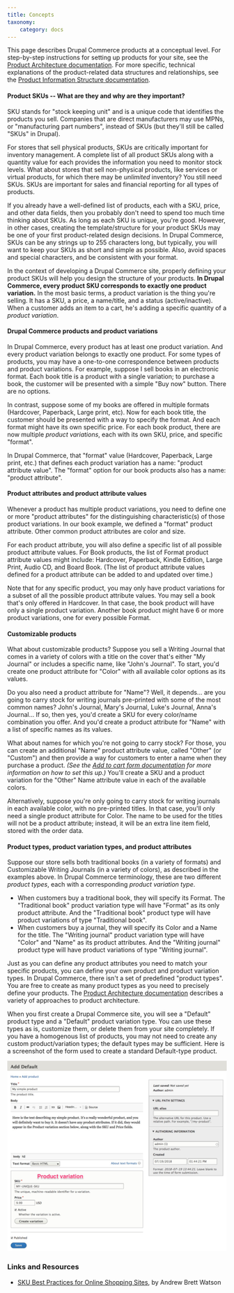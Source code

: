 ```yaml
---
title: Concepts
taxonomy:
    category: docs
---
```


This page describes Drupal Commerce products at a conceptual level. For step-by-step instructions for setting up products for your site, see the [Product Architecture documentation](../../02.product-documentation). For more specific, technical explanations of the product-related data structures and relationships, see the [Product Information Structure documentation](../03.product-information-structure).

#### Product SKUs -- What are they and why are they important?
SKU stands for "stock keeping unit" and is a unique code that identifies the products you sell. Companies that are direct manufacturers may use MPNs, or "manufacturing part numbers", instead of SKUs (but they'll still be called "SKUs" in Drupal).

For stores that sell physical products, SKUs are critically important for inventory management. A complete list of all product SKUs along with a quantity value for each provides the information you need to monitor stock levels. What about stores that sell non-physical products, like services or virtual products, for which there may be *unlimited* inventory? You still need SKUs. SKUs are important for sales and financial reporting for all types of products.

If you already have a well-defined list of products, each with a SKU, price, and other data fields, then you probably don't need to spend too much time thinking about SKUs. As long as each SKU is unique, you're good. However, in other cases, creating the template/structure for your product SKUs may be one of your first product-related design decisions. In Drupal Commerce, SKUs can be any strings up to 255 characters long, but typically, you will want to keep your SKUs as short and simple as possible. Also, avoid spaces and special characters, and be consistent with your format.

In the context of developing a Drupal Commerce site, properly defining your product SKUs will help you design the structure of your products. **In Drupal Commerce, every product SKU corresponds to exactly one product variation.** In the most basic terms, a product variation is the thing you're selling. It has a SKU, a price, a name/title, and a status (active/inactive). When a customer adds an item to a cart, he's adding a specific quantity of a *product variation*.

#### Drupal Commerce products and product variations
In Drupal Commerce, every product has at least one product variation. And every product variation belongs to exactly one product. For some types of products, you may have a one-to-one correspondence between products and product variations. For example, suppose I sell books in an electronic format. Each book title is a product with a single variation; to purchase a book, the customer will be presented with a simple "Buy now" button. There are no options.

In contrast, suppose some of my books are offered in multiple formats (Hardcover, Paperback, Large print, etc). Now for each book title, the customer should be presented with a way to specify the format. And each format might have its own specific price. For each book product, there are now multiple *product variations*, each with its own SKU, price, and specific "format".

In Drupal Commerce, that "format" value (Hardcover, Paperback, Large print, etc.) that defines each product variation has a name: "product attribute value". The "format" option for our book products also has a name: "product attribute".

#### Product attributes and product attribute values
Whenever a product has multiple product variations, you need to define one or more "product attributes" for the distinguishing characteristic(s) of those product variations. In our book example, we defined a "format" product attribute. Other common product attributes are color and size.

For each product attribute, you will also define a specific list of all possible product attribute values. For Book products, the list of Format product attribute values might include: Hardcover, Paperback, Kindle Edition, Large Print, Audio CD, and Board Book. (The list of product attribute values defined for a product attribute can be added to and updated over time.)

Note that for any specific product, you may only have product variations for a subset of all the possible product attribute values. You may sell a book that's only offered in Hardcover. In that case, the book product will have only a single product variation. Another book product might have 6 or more product variations, one for every possible Format.

#### Customizable products
What about customizable products? Suppose you sell a Writing Journal that comes in a variety of colors with a title on the cover that's either "My Journal" or includes a specific name, like "John's Journal". To start, you'd create one product attribute for "Color" with all available color options as its values.

Do you also need a product attribute for "Name"? Well, it depends... are you going to carry stock for writing journals pre-printed with some of the most common names? John's Journal, Mary's Journal, Luke's Journal, Anna's Journal... If so, then yes, you'd create a SKU for every color/name combination you offer. And you'd create a product attribute for "Name" with a list of specific names as its values.

What about names for which you're not going to carry stock? For those, you can create an additional "Name" product attribute value, called "Other" (or "Custom") and then provide a way for customers to enter a name when they purchase a product. *(See the [Add to cart form documentation](../../04.displaying-products/02.add-to-cart-form) for more information on how to set this up.)* You'll create a SKU and a product variation for the "Other" Name attribute value in each of the available colors.

Alternatively, suppose you're only going to carry stock for writing journals in each available color, with no pre-printed titles. In that case, you'll only need a single product attribute for Color. The name to be used for the titles will not be a product attribute; instead, it will be an extra line item field, stored with the order data.

#### Product types, product variation types, and product attributes
Suppose our store sells both traditional books (in a variety of formats) and Customizable Writing Journals (in a variety of colors), as described in the examples above. In Drupal Commerce terminology, these are two different *product types*, each with a corresponding *product variation type*.

- When customers buy a traditional book, they will specify its Format. The "Traditional book" product variation type will have "Format" as its only product attribute. And the "Traditional book" product type will have product variations of type "Traditional book".
- When customers buy a journal, they will specify its Color and a Name for the title. The "Writing journal" product variation type will have "Color" and "Name" as its product attributes. And the "Writing journal" product type will have product variations of type "Writing journal".

Just as you can define any product attributes you need to match your specific products, you can define your own product and product variation types. In Drupal Commerce, there isn't a set of predefined "product types". You are free to create as many product types as you need to precisely define your products. The [Product Architecture documentation](../../02.product-documentation) describes a variety of approaches to product architecture.

When you first create a Drupal Commerce site, you will see a "Default" product type and a "Default" product variation type. You can use these types as is, customize them, or delete them from your site completely. If you have a homogenous list of products, you may not need to create any custom product/variation types; the default types may be sufficient. Here is a screenshot of the form used to create a standard Default-type product.

![Add default type product](../../images/overview-concept-1.jpg)


### Links and Resources
* [SKU Best Practices for Online Shopping Sites], by Andrew Brett Watson

[SKU Best Practices for Online Shopping Sites]: http://andrewbrettwatson.com/index.php/help/187-sku-best-practices-for-online-shopping-sites
